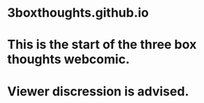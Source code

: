# 3boxthoughts.github.io

# This is the start of the three box thoughts webcomic. 
# Viewer discression is advised.
